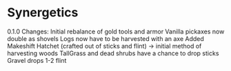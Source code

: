 Synergetics
===========
0.1.0
Changes:
	Initial rebalance of gold tools and armor
	Vanilla pickaxes now double as shovels
	Logs now have to be harvested with an axe
	Added Makeshift Hatchet (crafted out of sticks and flint) -> initial method of harvesting woods
	TallGrass and dead shrubs have a chance to drop sticks
	Gravel drops 1-2 flint
	